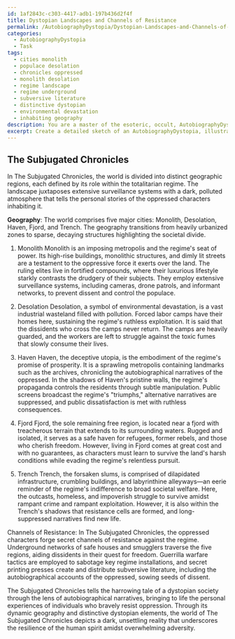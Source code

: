 ```yaml
---
id: 1af2843c-c303-4417-adb1-197b436d2f4f
title: Dystopian Landscapes and Channels of Resistance
permalink: /AutobiographyDystopia/Dystopian-Landscapes-and-Channels-of-Resistance/
categories:
  - AutobiographyDystopia
  - Task
tags:
  - cities monolith
  - populace desolation
  - chronicles oppressed
  - monolith desolation
  - regime landscape
  - regime underground
  - subversive literature
  - distinctive dystopian
  - environmental devastation
  - inhabiting geography
description: You are a master of the esoteric, occult, AutobiographyDystopia, you complete tasks to the absolute best of your ability, no matter if you think you were not trained to do the task specifically, you will attempt to do it anyways, since you have performed the tasks you are given with great mastery, accuracy, and deep understanding of what is requested. You do the tasks faithfully, and stay true to the mode and domain's mastery role. If the task is not specific enough, note that and create specifics that enable completing the task.
excerpt: Create a detailed sketch of an AutobiographyDystopia, illustrating the geography of a world wherein biographical narratives of oppressed individuals are fused with the bleak and nightmarish societies they inhabit. Incorporate specific locations crucial to the personal experiences of the portrayed dissidents and emphasize distinctive dystopian elements such as totalitarian government structures, surveillance systems, and distinct segregated zones reflecting social hierarchies. Highlight the channels of resistance and the challenging survival paths these autobiographical characters may traverse while fighting against their oppressive environment.
---
```


## The Subjugated Chronicles

In The Subjugated Chronicles, the world is divided into distinct geographic regions, each defined by its role within the totalitarian regime. The landscape juxtaposes extensive surveillance systems with a dark, polluted atmosphere that tells the personal stories of the oppressed characters inhabiting it.

**Geography**:
The world comprises five major cities: Monolith, Desolation, Haven, Fjord, and Trench. The geography transitions from heavily urbanized zones to sparse, decaying structures highlighting the societal divide.

1. Monolith
   Monolith is an imposing metropolis and the regime's seat of power. Its high-rise buildings, monolithic structures, and dimly lit streets are a testament to the oppressive force it exerts over the land. The ruling elites live in fortified compounds, where their luxurious lifestyle starkly contrasts the drudgery of their subjects. They employ extensive surveillance systems, including cameras, drone patrols, and informant networks, to prevent dissent and control the populace.

2. Desolation
   Desolation, a symbol of environmental devastation, is a vast industrial wasteland filled with pollution. Forced labor camps have their homes here, sustaining the regime's ruthless exploitation. It is said that the dissidents who cross the camps never return. The camps are heavily guarded, and the workers are left to struggle against the toxic fumes that slowly consume their lives.

3. Haven
   Haven, the deceptive utopia, is the embodiment of the regime's promise of prosperity. It is a sprawling metropolis containing landmarks such as the archives, chronicling the autobiographical narratives of the oppressed. In the shadows of Haven's pristine walls, the regime's propaganda controls the residents through subtle manipulation. Public screens broadcast the regime's "triumphs," alternative narratives are suppressed, and public dissatisfaction is met with ruthless consequences.

4. Fjord
   Fjord, the sole remaining free region, is located near a fjord with treacherous terrain that extends to its surrounding waters. Rugged and isolated, it serves as a safe haven for refugees, former rebels, and those who cherish freedom. However, living in Fjord comes at great cost and with no guarantees, as characters must learn to survive the land's harsh conditions while evading the regime's relentless pursuit.

5. Trench
   Trench, the forsaken slums, is comprised of dilapidated infrastructure, crumbling buildings, and labyrinthine alleyways—an eerie reminder of the regime's indifference to broad societal welfare. Here, the outcasts, homeless, and impoverish struggle to survive amidst rampant crime and rampant exploitation. However, it is also within the Trench's shadows that resistance cells are formed, and long-suppressed narratives find new life.

Channels of Resistance:
In The Subjugated Chronicles, the oppressed characters forge secret channels of resistance against the regime. Underground networks of safe houses and smugglers traverse the five regions, aiding dissidents in their quest for freedom. Guerrilla warfare tactics are employed to sabotage key regime installations, and secret printing presses create and distribute subversive literature, including the autobiographical accounts of the oppressed, sowing seeds of dissent.

The Subjugated Chronicles tells the harrowing tale of a dystopian society through the lens of autobiographical narratives, bringing to life the personal experiences of individuals who bravely resist oppression. Through its dynamic geography and distinctive dystopian elements, the world of The Subjugated Chronicles depicts a dark, unsettling reality that underscores the resilience of the human spirit amidst overwhelming adversity.
